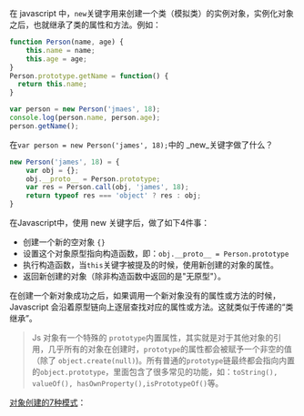 



在 javascript 中，`new`关键字用来创建一个类（模拟类）的实例对象，实例化对象之后，也就继承了类的属性和方法。例如：

```js
function Person(name, age) {
	this.name = name;
	this.age = age;
}
Person.prototype.getName = function() {
  return this.name;
}

var person = new Person('jmaes', 18);
console.log(person.name, person.age);
person.getName();
```

在`var person = new Person('james', 18);`中的 _new_关键字做了什么？

```js
new Person('james', 18) = {
	var obj = {};
	obj.__proto__ = Person.prototype;
	var res = Person.call(obj, 'james', 18);
	return typeof res === 'object' ? res : obj;
}
```

在Javascript中，使用 new 关键字后，做了如下4件事：

* 创建一个新的空对象 `{}`
* 设置这个对象原型指向构造函数，即：`obj.__proto__ = Person.prototype`
* 执行构造函数，当`this`关键字被提及的时候，使用新创建的对象的属性。
* 返回新创建的对象（除非构造函数中返回的是"无原型"）。

在创建一个新对象成功之后，如果调用一个新对象没有的属性或方法的时候，Javascript 会沿着原型链向上逐层查找对应的属性或方法。这就类似于传递的“类继承”。

> Js 对象有一个特殊的 `prototype`内置属性，其实就是对于其他对象的引用，几乎所有的对象在创建时，`prototype`的属性都会被赋予一个非空的值（除了  `object.create(null)`)。所有普通的`prototype`链最终都会指向内置的`object.prototype`，里面包含了很多常见的功能，如：`toString(), valueOf(), hasOwnProperty(),isPrototypeOf()`等。







[对象创建的7种模式](https://blog.csdn.net/u014346301/article/details/52204967)：















